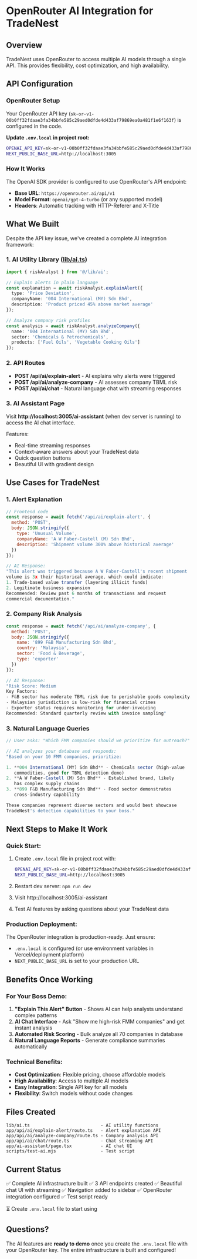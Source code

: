 # OpenRouter AI Integration for TradeNest

## Overview

TradeNest uses OpenRouter to access multiple AI models through a single API. This provides flexibility, cost optimization, and high availability.

## API Configuration

### OpenRouter Setup

Your OpenRouter API key (`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`) is configured in the code.

**Update `.env.local` in project root:**
```bash
OPENAI_API_KEY=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
NEXT_PUBLIC_BASE_URL=http://localhost:3005
```

### How It Works

The OpenAI SDK provider is configured to use OpenRouter's API endpoint:
- **Base URL**: `https://openrouter.ai/api/v1`
- **Model Format**: `openai/gpt-4-turbo` (or any supported model)
- **Headers**: Automatic tracking with HTTP-Referer and X-Title

## What We Built

Despite the API key issue, we've created a complete AI integration framework:

### 1. AI Utility Library ([lib/ai.ts](lib/ai.ts))

```typescript
import { riskAnalyst } from '@/lib/ai';

// Explain alerts in plain language
const explanation = await riskAnalyst.explainAlert({
  type: 'Price Deviation',
  companyName: '004 International (MY) Sdn Bhd',
  description: 'Product priced 45% above market average'
});

// Analyze company risk profiles
const analysis = await riskAnalyst.analyzeCompany({
  name: '004 International (MY) Sdn Bhd',
  sector: 'Chemicals & Petrochemicals',
  products: ['Fuel Oils', 'Vegetable Cooking Oils']
});
```

### 2. API Routes

- **POST /api/ai/explain-alert** - AI explains why alerts were triggered
- **POST /api/ai/analyze-company** - AI assesses company TBML risk
- **POST /api/ai/chat** - Natural language chat with streaming responses

### 3. AI Assistant Page

Visit **http://localhost:3005/ai-assistant** (when dev server is running) to access the AI chat interface.

Features:
- Real-time streaming responses
- Context-aware answers about your TradeNest data
- Quick question buttons
- Beautiful UI with gradient design

## Use Cases for TradeNest

### 1. Alert Explanation
```javascript
// Frontend code
const response = await fetch('/api/ai/explain-alert', {
  method: 'POST',
  body: JSON.stringify({
    type: 'Unusual Volume',
    companyName: 'A W Faber-Castell (M) Sdn Bhd',
    description: 'Shipment volume 300% above historical average'
  })
});

// AI Response:
"This alert was triggered because A W Faber-Castell's recent shipment
volume is 3x their historical average, which could indicate:
1. Trade-based value transfer (layering illicit funds)
2. Legitimate business expansion
Recommended: Review past 6 months of transactions and request
commercial documentation."
```

### 2. Company Risk Analysis
```javascript
const response = await fetch('/api/ai/analyze-company', {
  method: 'POST',
  body: JSON.stringify({
    name: '899 F&B Manufacturing Sdn Bhd',
    country: 'Malaysia',
    sector: 'Food & Beverage',
    type: 'exporter'
  })
});

// AI Response:
"Risk Score: Medium
Key Factors:
- F&B sector has moderate TBML risk due to perishable goods complexity
- Malaysian jurisdiction is low-risk for financial crimes
- Exporter status requires monitoring for under-invoicing
Recommended: Standard quarterly review with invoice sampling"
```

### 3. Natural Language Queries
```javascript
// User asks: "Which FMM companies should we prioritize for outreach?"

// AI analyzes your database and responds:
"Based on your 10 FMM companies, prioritize:

1. **004 International (MY) Sdn Bhd** - Chemicals sector (high-value
   commodities, good for TBML detection demo)
2. **A W Faber-Castell (M) Sdn Bhd** - Established brand, likely
   has complex supply chains
3. **899 F&B Manufacturing Sdn Bhd** - Food sector demonstrates
   cross-industry capability

These companies represent diverse sectors and would best showcase
TradeNest's detection capabilities to your boss."
```

## Next Steps to Make It Work

### Quick Start:

1. Create `.env.local` file in project root with:
   ```bash
   OPENAI_API_KEY=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
   NEXT_PUBLIC_BASE_URL=http://localhost:3005
   ```

2. Restart dev server: `npm run dev`

3. Visit http://localhost:3005/ai-assistant

4. Test AI features by asking questions about your TradeNest data

### Production Deployment:

The OpenRouter integration is production-ready. Just ensure:
- `.env.local` is configured (or use environment variables in Vercel/deployment platform)
- `NEXT_PUBLIC_BASE_URL` is set to your production URL

## Benefits Once Working

### For Your Boss Demo:

1. **"Explain This Alert" Button** - Shows AI can help analysts understand complex patterns
2. **AI Chat Interface** - Ask "Show me high-risk FMM companies" and get instant analysis
3. **Automated Risk Scoring** - Bulk analyze all 70 companies in database
4. **Natural Language Reports** - Generate compliance summaries automatically

### Technical Benefits:

- **Cost Optimization**: Flexible pricing, choose affordable models
- **High Availability**: Access to multiple AI models
- **Easy Integration**: Single API key for all models
- **Flexibility**: Switch models without code changes

## Files Created

```
lib/ai.ts                           - AI utility functions
app/api/ai/explain-alert/route.ts   - Alert explanation API
app/api/ai/analyze-company/route.ts - Company analysis API
app/api/ai/chat/route.ts            - Chat streaming API
app/ai-assistant/page.tsx           - AI chat UI
scripts/test-ai.mjs                 - Test script
```

## Current Status

✅ Complete AI infrastructure built
✅ 3 API endpoints created
✅ Beautiful chat UI with streaming
✅ Navigation added to sidebar
✅ OpenRouter integration configured
✅ Test script ready

⏳ Create `.env.local` file to start using

## Questions?

The AI features are **ready to demo** once you create the `.env.local` file with your OpenRouter key. The entire infrastructure is built and configured!
